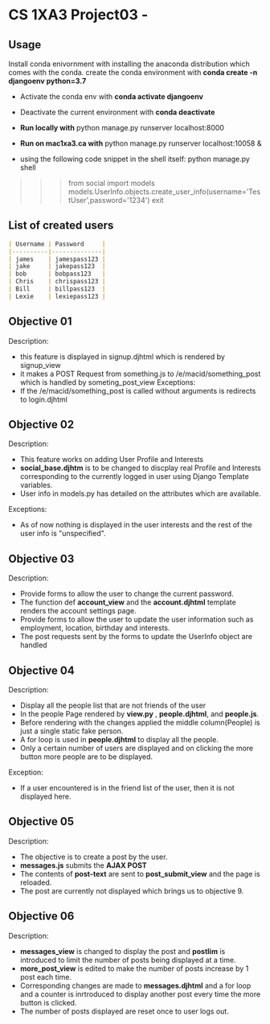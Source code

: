 
# CS 1XA3 Project03 - <khana251>
## Usage
Install conda enivornment with installing the anaconda distribution which comes with the conda.
create the conda environment with **conda create -n djangoenv python=3.7**
- Activate the conda env with **conda activate djangoenv**
- Deactivate the current environment with **conda deactivate**

- **Run locally with**
python manage.py runserver localhost:8000
- **Run on mac1xa3.ca with**
python manage.py runserver localhost:10058 &


- using the following code snippet in the shell itself:
python manage.py shell
>>> from social import models
>>> models.UserInfo.objects.create_user_info(username='TestUser',password='1234')
>>> exit

## List of created users
```markdown
| Username | Password     |
|----------|--------------|
| james    | jamespass123 |
| jake     | jakepass123  |
| bob      | bobpass123   |
| Chris    | chrispass123 |
| Bill     | billpass123  |
| Lexie    | lexiepass123 |
```


## Objective 01
Description:
- this feature is displayed in signup.djhtml which is rendered by
signup_view
- it makes a POST Request from something.js to /e/macid/something_post
which is handled by someting_post_view
Exceptions:
- If the /e/macid/something_post is called without arguments is redirects
to login.djhtml

## Objective 02
Description:
- This feature works on adding User Profile and Interests
- **social_base.djhtm** is to be changed to discplay real Profile and Interests corresponding
to the currently logged in user using Django Template variables.
- User info in models.py has detailed on the attributes which are available.

Exceptions: 
- As of now nothing is displayed in the user interests and the rest of the user info is "unspecified".

## Objective 03
Description: 

- Provide forms to allow the user to change the current password.
- The function def **account_view** and the **account.djhtml** template renders the account settings page.
- Provide forms to allow the user to update the user information such as employment, location, birthday and interests.
- The post requests sent by the forms to update the UserInfo object are handled


## Objective 04
Description: 

- Display all the people list that are not friends of the user
- In the people Page rendered by **view.py** , **people.djhtml**, and **people.js**.
- Before rendering with the changes applied the middle column(People) is just a single static fake person.
- A for loop is used in **people.djhtml** to display all the people.
- Only a certain number of users are displayed and on clicking the more button more people are to be displayed.

Exception:
- If a user encountered is in the friend list of the user, then it is not displayed here.

## Objective 05
Description:

- The objective is to create a post by the user.
- **messages.js** submits the **AJAX POST**
- The contents of **post-text** are sent to **post_submit_view** and the page is reloaded.
- The post are currently not displayed which brings us to objective 9.

## Objective 06
Description:

- **messages_view** is changed to display the post and **postlim** is introduced to limit the number of posts being displayed at a time. 
- **more_post_view** is edited to make the number of posts increase by 1 post each time.
- Corresponding changes are made to **messages.djhtml** and a for loop and a counter is inrtroduced to display another post every time the more button is clicked.
- The number of posts displayed are reset once to user logs out.
